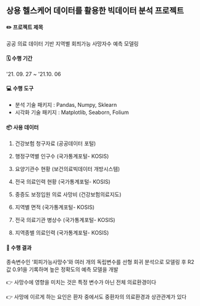 ## 상용 헬스케어 데이터를 활용한 빅데이터 분석 프로젝트



#### ✏️ 프로젝트 제목 

공공 의료 데이터 기반 지역별 회픠가능 사망자수 예측 모델링 


#### 🗓 수행 기간 

'21. 09. 27 ~ '21.10. 06



#### 💻 수행 도구 

- 분석 기술 패키지 : Pandas, Numpy, Sklearn 
- 시각화 기술 패키지 : Matplotlib, Seaborn, Folium



#### 📦 사용 데이터

1. 건강보험 청구자료 (공공데이터 포털)

2. 행정구역별 인구수 (국가통계포털- KOSIS)

3. 요양기관수 현황 (보건의료빅데이터 개방시스템)

4. 전국 의료인력 현황 (국가통계포털- KOSIS)

5. 중증도 보정입원 의료 사망비 (건강보험의료지도)

6. 지역별 면적 (국가통계포털- KOSIS)

7. 전국 의료기관 병상수 (국가통계포털- KOSIS)

8. 지역종별 의료인력 (국가통계포털- KOSIS)

   

#### 👾 수행 결과

종속변수인 ‘회피가능사망수’와 여러 개의 독립변수를 선형 회귀 분석으로 모델링 후 R2값 0.91을 기록하며 높은 정확도의 예측 모델을 개발

👉 사망수에 영향을 미치는 것은 특정 변수가 아닌 전체 의료환경이다

👉 사망에 이르게 하는 요인은 환자 중에서도 중환자의 의료환경과 상관관계가 있다

